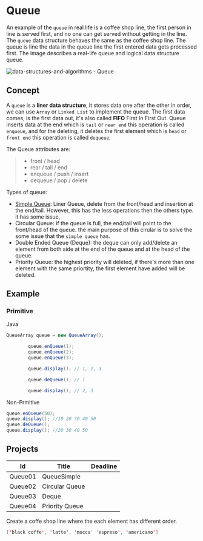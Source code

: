 # Queue

An example of the `queue` in real life is a coffee shop line, the first person in line is served first, and no one can get served without getting in the line.
The `queue` data structure behaves the same as the coffee shop line. The queue is line the data in the queue line the first entered data gets processed first.
The image describes a real-life queue and logical data structure queue. 

![data-structures-and-algorithms - Queue](https://github.com/SAFCSP-Team/data-structures-and-algorithms-bootcamp/assets/149315149/07accaea-7d94-4741-8ea9-f2898df09e35)


## Concept

A `queue` is a **liner data structure**, it stores data one after the other in order, we can use `Array` or `Linked List` to implement the queue. The first data comes, is the first data out, it's also called  **FIFO** First In First Out. Queue inserts data at the end which is `tail` or `rear end` this operation is called `enqueue`, and for the deleting, it deletes the first element which is `head` or `front end` this operation is called `dequeue`.


The Queue attributes are: 
> * front / head
> * rear / tail / end 
> * enqueue / push / insert
> * dequeue / pop / delete

Types of queue:

* [Simple Queue](): Liner Queue, delete from the front/head and insertion at the end/tail. However, this has the less operations then the others type. it has some issue,
* Circular Queue: if the queue is full, the end/tail will point to the front/head of the queue. the main purpose of this cirular is to solve the some issue that the `simple queue` has.
* Double Ended Queue (Deque): the deque can only add/delete an element from both side at the end of the queue and at the head of the queue.
* Priority Queue: the highest priority will deleted, if there's more than one element with the same priortity, the first element have added will be deleted.

## Example

### Primitive

Java

````Java
QueueArray queue = new QueueArray();

        queue.enQueue(1);
        queue.enQueue(2);
        queue.enQueue(3);

        queue.display(); // 1, 2, 3

        queue.deQueue(); // 1

        queue.display(); // 2, 3
````

Non-Prmitive

````Java
queue.enQueue(50);
queue.display(); //10 20 30 40 50
queue.deQueue();
queue.display(); //20 30 40 50
````

## Projects

| Id      | Title          | Deadline |
| ------- | -------------- | -------- |
| Queue01 | QueueSimple    |          |
| Queue02 | Circular Queue |          |
| Queue03 | Deque |          |
| Queue04 | Priority Queue |          |

Create a coffe shop line where the each element has different order.

```Java
['black coffe', 'latte', 'mocca' 'espreso', 'americano']
```

